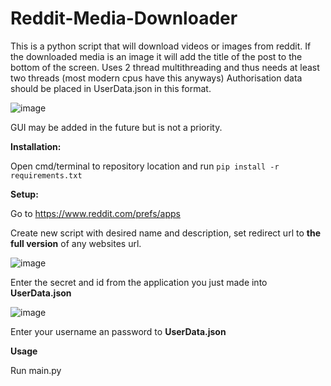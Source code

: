 # Reddit-Media-Downloader

This is a python script that will download videos or images from reddit. If the downloaded media is an image it will add the title of the post to the bottom of the screen. Uses 2 thread multithreading and thus needs at least two threads (most modern cpus have this anyways)
Authorisation data should be placed in UserData.json in this format.

![image](https://github.com/ChronosNoob/Reddit-Media-Downloader/assets/83444922/184d7d8e-673c-4799-9da0-ee50c5e0526a)

GUI may be added in the future but is not a priority.

**Installation:**

Open cmd/terminal to repository location and run `pip install -r requirements.txt`

**Setup:**

Go to https://www.reddit.com/prefs/apps

Create new script with desired name and description, set redirect url to **the full version** of any websites url.

![image](https://github.com/ChronosNoob/Reddit-Media-Downloader/assets/83444922/2f05add9-e194-4f44-a915-7f4f2202fdae)

Enter the secret and id from the application you just made into **UserData.json**

![image](https://github.com/ChronosNoob/Reddit-Media-Downloader/assets/83444922/89d93829-e66d-4dea-a007-f1bb0a1afda0)

Enter your username an password to **UserData.json**

**Usage**

Run main.py

